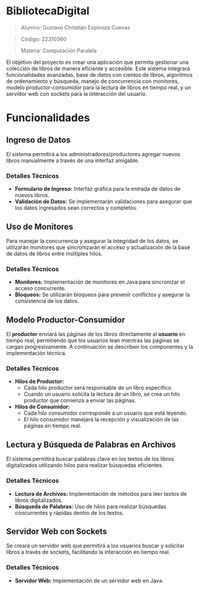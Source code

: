 # BibliotecaDigital
> Alumno: Gustavo Christian Espinoza Cuevas

> Código: 22310360

> Materia: Computación Paralela

El objetivo del proyecto es crear una aplicación que permita gestionar una colección de libros de manera eficiente y accesible. Este sistema integrará funcionalidades avanzadas, base de datos con cientos de libros, algoritmos de ordenamiento y búsqueda, manejo de concurrencia con monitores, modelo productor-consumidor para la lectura de libros en tiempo real, y un servidor web con sockets para la interacción del usuario.

# Funcionalidades

## Ingreso de Datos

El sistema permitirá a los administradores/productores agregar nuevos libros manualmente a través de una interfaz amigable.

### Detalles Técnicos

- **Formulario de Ingreso:** Interfaz gráfica para la entrada de datos de nuevos libros.
- **Validación de Datos:** Se implementarán validaciones para asegurar que los datos ingresados sean correctos y completos.

## Uso de Monitores

Para manejar la concurrencia y asegurar la integridad de los datos, se utilizarán monitores que sincronizarán el acceso y actualización de la base de datos de libros entre múltiples hilos.

### Detalles Técnicos

- **Monitores:** Implementación de monitores en Java para sincronizar el acceso concurrente.
- **Bloqueos:** Se utilizarán bloqueos para prevenir conflictos y asegurar la consistencia de los datos.

## Modelo Productor-Consumidor

El **productor** enviará las páginas de los libros directamente al **usuario** en tiempo real, permitiendo que los usuarios lean mientras las páginas se cargan progresivamente. A continuación se describen los componentes y la implementación técnica.

### Detalles Técnicos

- **Hilos de Productor:**
    - Cada hilo productor será responsable de un libro específico.
    - Cuando un usuario solicita la lectura de un libro, se crea un hilo productor que comienza a enviar las páginas.
- **Hilos de Consumidor:**
    - Cada hilo consumidor corresponde a un usuario que está leyendo.
    - El hilo consumidor manejará la recepción y visualización de las páginas en tiempo real.

## Lectura y Búsqueda de Palabras en Archivos

El sistema permitirá buscar palabras clave en los textos de los libros digitalizados utilizando hilos para realizar búsquedas eficientes.

### Detalles Técnicos

- **Lectura de Archivos:** Implementación de métodos para leer textos de libros digitalizados.
- **Búsqueda de Palabras:** Uso de hilos para realizar búsquedas concurrentes y rápidas dentro de los textos.

## Servidor Web con Sockets

Se creará un servidor web que permitirá a los usuarios buscar y solicitar libros a través de sockets, facilitando la interacción en tiempo real.

### Detalles Técnicos

- **Servidor Web:** Implementación de un servidor web en Java.
